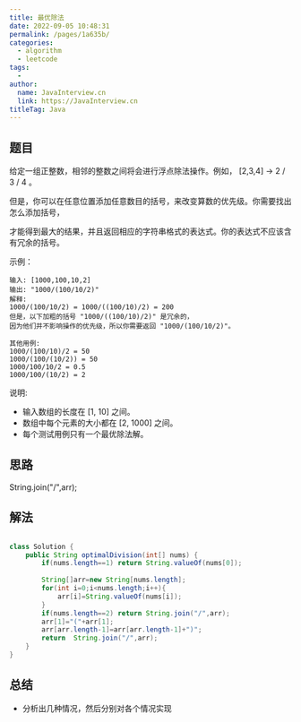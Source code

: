 ```yaml
---
title: 最优除法
date: 2022-09-05 10:48:31
permalink: /pages/1a635b/
categories:
  - algorithm
  - leetcode
tags:
  - 
author: 
  name: JavaInterview.cn
  link: https://JavaInterview.cn
titleTag: Java
---
```



## 题目

给定一组正整数，相邻的整数之间将会进行浮点除法操作。例如， [2,3,4] -> 2 / 3 / 4 。

但是，你可以在任意位置添加任意数目的括号，来改变算数的优先级。你需要找出怎么添加括号，

才能得到最大的结果，并且返回相应的字符串格式的表达式。你的表达式不应该含有冗余的括号。

示例：

    输入: [1000,100,10,2]
    输出: "1000/(100/10/2)"
    解释:
    1000/(100/10/2) = 1000/((100/10)/2) = 200
    但是，以下加粗的括号 "1000/((100/10)/2)" 是冗余的，
    因为他们并不影响操作的优先级，所以你需要返回 "1000/(100/10/2)"。
    
    其他用例:
    1000/(100/10)/2 = 50
    1000/(100/(10/2)) = 50
    1000/100/10/2 = 0.5
    1000/100/(10/2) = 2
说明:

- 输入数组的长度在 [1, 10] 之间。
- 数组中每个元素的大小都在 [2, 1000] 之间。
- 每个测试用例只有一个最优除法解。




## 思路

String.join("/",arr);

## 解法
```java

class Solution {
    public String optimalDivision(int[] nums) {
        if(nums.length==1) return String.valueOf(nums[0]);
       
        String[]arr=new String[nums.length];
        for(int i=0;i<nums.length;i++){
            arr[i]=String.valueOf(nums[i]);
        }
        if(nums.length==2) return String.join("/",arr);
        arr[1]="("+arr[1];
        arr[arr.length-1]=arr[arr.length-1]+")";
        return  String.join("/",arr);
    }
}
```

## 总结

- 分析出几种情况，然后分别对各个情况实现 
